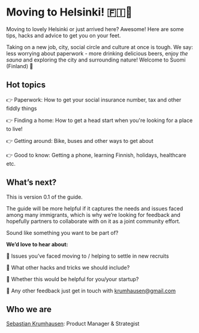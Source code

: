 # Moving to Helsinki! 🇫🇮🤘

Moving to lovely Helsinki or just arrived here? Awesome! Here are some tips, hacks and advice to get you on your feet. 

Taking on a new job, city, social circle and culture at once is tough. We say: less worrying about paperwork - more drinking delicious beers, enjoy *the sauna* and exploring the city and surrounding nature! Welcome to Suomi (Finland) 💙



## Hot topics

👉 Paperwork: How to get your social insurance number, tax and other fiddly things

👉 Finding a home: How to get a head start when you're looking for a place to live!

👉 Getting around: Bike, buses and other ways to get about

👉 Good to know: Getting a phone, learning Finnish, holidays, healthcare etc.



## What’s next?

This is version 0.1 of the guide. 

The guide will be more helpful if it captures the needs and issues faced among many immigrants, which is why we’re looking for feedback and hopefully partners to collaborate with on it as a joint community effort.

Sound like something you want to be part of?

**We’d love to hear about:**

🙌 Issues you’ve faced moving to / helping to settle in new recruits

🙌 What other hacks and tricks we should include?

🙌 Whether this would be helpful for you/your startup?

🙌 Any other feedback just get in touch with krumhausen@gmail.com



## Who we are

[Sebastian Krumhausen](https://krumhausen.com): Product Manager & Strategist

